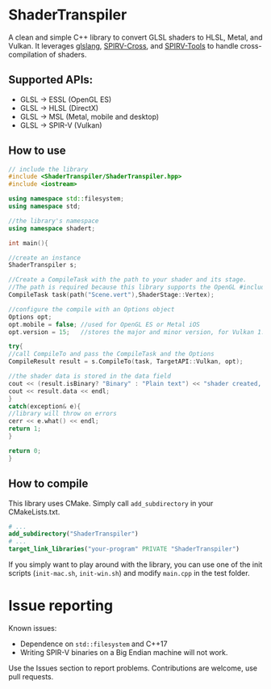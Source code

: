 # ShaderTranspiler
A clean and simple C++ library to convert GLSL shaders to HLSL, Metal, and Vulkan. It leverages [glslang](https://github.com/KhronosGroup/glslang), 
[SPIRV-Cross](https://github.com/KhronosGroup/SPIRV-Cross), and [SPIRV-Tools](https://github.com/KhronosGroup/SPIRV-Tools) to handle cross-compilation of shaders. 

## Supported APIs:
- GLSL -> ESSL (OpenGL ES) 
- GLSL -> HLSL (DirectX)
- GLSL -> MSL (Metal, mobile and desktop)
- GLSL -> SPIR-V (Vulkan)


## How to use
```cpp
// include the library
#include <ShaderTranspiler/ShaderTranspiler.hpp>
#include <iostream>

using namespace std::filesystem;
using namespace std;

//the library's namespace
using namespace shadert;

int main(){

//create an instance
ShaderTranspiler s;

//Create a CompileTask with the path to your shader and its stage.
//The path is required because this library supports the OpenGL #include extension
CompileTask task(path("Scene.vert"),ShaderStage::Vertex);

//configure the compile with an Options object
Options opt;
opt.mobile = false; //used for OpenGL ES or Metal iOS
opt.version = 15;   //stores the major and minor version, for Vulkan 1.5 use 15

try{
//call CompileTo and pass the CompileTask and the Options
CompileResult result = s.CompileTo(task, TargetAPI::Vulkan, opt);

//the shader data is stored in the data field
cout << (result.isBinary? "Binary" : "Plain text") << "shader created, source = " << endl;
cout << result.data << endl;
}
catch(exception& e){
//library will throw on errors
cerr << e.what() << endl;
return 1;
}

return 0;
}
```

## How to compile
This library uses CMake. Simply call `add_subdirectory` in your CMakeLists.txt.
```cmake
# ...
add_subdirectory("ShaderTranspiler")
# ...
target_link_libraries("your-program" PRIVATE "ShaderTranspiler")
```
If you simply want to play around with the library, you can use one of the init scripts (`init-mac.sh`, `init-win.sh`) and modify `main.cpp` in the test folder.

# Issue reporting
Known issues:
- Dependence on `std::filesystem` and C++17
- Writing SPIR-V binaries on a Big Endian machine will not work.

Use the Issues section to report problems. Contributions are welcome, use pull requests. 

